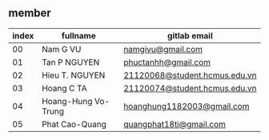 ## member

| index  | fullname | gitlab email      |
| ------ | -------- | ----------------- |
| 00     | Nam G VU | namgivu@gmail.com |
| 01     | Tan P NGUYEN | phuctanhh@gmail.com | 
| 02     | Hieu T. NGUYEN | 21120068@student.hcmus.edu.vn |      
| 03     | Hoang C TA | 21120074@student.hcmus.edu.vn |
| 04     | Hoang-Hung Vo-Trung | hoanghung1182003@gmail.com |
| 05     | Phat Cao-Quang | quangphat18ti@gmail.com
